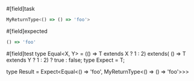 #[field]task
```ts
MyReturnType<() => () => 'foo'>
```

#[field]expected
```ts
() => 'foo'
```

#[field]test
type Equal<X, Y> = (<T>() => T extends X ? 1 : 2) extends(
    <T>() => T extends Y ? 1 : 2) ? true : false;
type Expect<T extends true> = T;

type Result = Expect<Equal<() => 'foo', MyReturnType<() => () => 'foo'>>>

